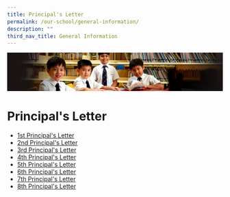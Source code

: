 ```yaml
---
title: Principal's Letter
permalink: /our-school/general-information/
description: ""
third_nav_title: General Information
---
```

![](/images/Sub-banner1.jpg)

Principal's Letter
==================

* [1st Principal's Letter](/files/announcement1.pdf)
* [2nd Principal's Letter](/files/announcement2.pdf)
* [3rd Principal's Letter](/files/announcement3.pdf)
* [4th Principal's Letter](/files/announcement4.pdf)
* [5th Principal's Letter](/files/announcement5.pdf)
* [6th Principal's Letter](/files/announcement6.pdf)
* [7th Principal's Letter](/files/announcement7.pdf)
* [8th Principal's Letter](/files/announcement8.pdf)